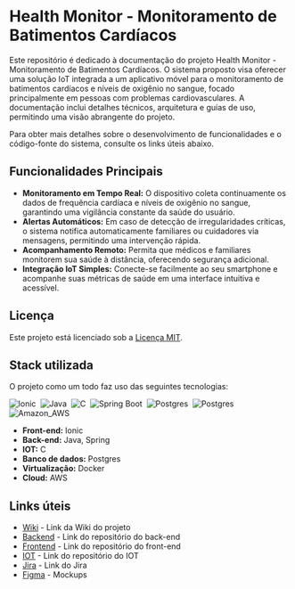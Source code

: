 # Health Monitor - Monitoramento de Batimentos Cardíacos

Este repositório é dedicado à documentação do projeto Health Monitor - Monitoramento de Batimentos Cardíacos. O sistema proposto visa oferecer uma solução IoT integrada a um aplicativo móvel para o monitoramento de batimentos cardíacos e níveis de oxigênio no sangue, focado principalmente em pessoas com problemas cardiovasculares. A documentação inclui detalhes técnicos, arquitetura e guias de uso, permitindo uma visão abrangente do projeto.

Para obter mais detalhes sobre o desenvolvimento de funcionalidades e o código-fonte do sistema, consulte os links úteis abaixo.

## Funcionalidades Principais

* **Monitoramento em Tempo Real:** O dispositivo coleta continuamente os dados de frequência cardíaca e níveis de oxigênio no sangue, garantindo uma vigilância constante da saúde do usuário.
* **Alertas Automáticos:** Em caso de detecção de irregularidades críticas, o sistema notifica automaticamente familiares ou cuidadores via mensagens, permitindo uma intervenção rápida.
* **Acompanhamento Remoto:** Permita que médicos e familiares monitorem sua saúde à distância, oferecendo segurança adicional.
* **Integração IoT Simples:** Conecte-se facilmente ao seu smartphone e acompanhe suas métricas de saúde em uma interface intuitiva e acessível.

## Licença

Este projeto está licenciado sob a [Licença MIT](LICENSE).

## Stack utilizada

O projeto como um todo faz uso das seguintes tecnologias:

![Ionic](https://img.shields.io/badge/Ionic-3880FF?style=for-the-badge&logo=ionic&logoColor=white)&nbsp;
![Java](https://img.shields.io/badge/Java-ED8B00?style=for-the-badge&logo=java&logoColor=white)&nbsp;
![C](https://img.shields.io/badge/C-00599C?style=for-the-badge&logo=c&logoColor=white)&nbsp;
![Spring Boot](https://img.shields.io/badge/Spring-6DB33F?style=for-the-badge&logo=spring&logoColor=white)&nbsp;
![Postgres](https://img.shields.io/badge/PostgreSQL-316192?style=for-the-badge&logo=postgresql&logoColor=white)&nbsp;
![Postgres](https://img.shields.io/badge/docker-%230db7ed.svg?style=for-the-badge&logo=docker&logoColor=white)&nbsp;
![Amazon_AWS](https://img.shields.io/badge/Amazon_AWS-232F3E?style=for-the-badge&logo=amazon-aws&logoColor=white)&nbsp;

* **Front-end:** Ionic
* **Back-end:** Java, Spring
* **IOT:** C
* **Banco de dados:** Postgres
* **Virtualização:** Docker
* **Cloud:** AWS

## Links úteis
- [Wiki](https://github.com/Gabriel7fs/health-monitor/wiki) - Link da Wiki do projeto
- [Backend](https://github.com/Gabriel7fs/backend-health-monitor) - Link do repositório do back-end
- [Frontend](https://github.com/Gabriel7fs/frontend-health-monitor) - Link do repositório do front-end
- [IOT](https://github.com/Gabriel7fs/health-monitor-iot) - Link do repositório do IOT
- [Jira](https://gabrielfs86.atlassian.net/jira/software/projects/PHM/boards/2?atlOrigin=eyJpIjoiZDUxNzczNzk5OThlNDM2ZWIzZTMzNjQyNzExOTU3MjYiLCJwIjoiaiJ9) - Link do Jira
- [Figma](https://www.figma.com/proto/SRugCUC42ZkaDxU8i3bWDz/Health-Monitor?node-id=0-1&t=SfVAw0eg87TpCmve-1) - Mockups
